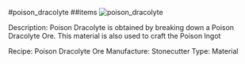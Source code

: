 #poison_dracolyte
##items
![poison_dracolyte](https://dragon-force-studio.com/images/EF_wiki/poison_dracolyte.png)

Description: Poison Dracolyte is obtained by breaking down a Poison Dracolyte Ore.  This material is also used to craft the Poison Ingot

Recipe: Poison Dracolyte Ore
Manufacture:  Stonecutter
Type: Material